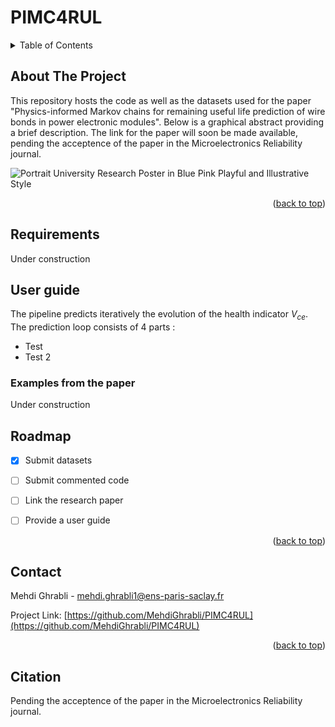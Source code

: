 # PIMC4RUL 


<!-- Improved compatibility of back to top link: See: https://github.com/othneildrew/Best-README-Template/pull/73 -->
<a id="readme-top"></a>
<!--
*** Thanks for checking out the Best-README-Template. If you have a suggestion
*** that would make this better, please fork the repo and create a pull request
*** or simply open an issue with the tag "enhancement".
*** Don't forget to give the project a star!
*** Thanks again! Now go create something AMAZING! :D
-->



<!-- PROJECT SHIELDS -->
<!--
*** I'm using markdown "reference style" links for readability.
*** Reference links are enclosed in brackets [ ] instead of parentheses ( ).
*** See the bottom of this document for the declaration of the reference variables
*** for contributors-url, forks-url, etc. This is an optional, concise syntax you may use.
*** https://www.markdownguide.org/basic-syntax/#reference-style-links
-->


<!-- TABLE OF CONTENTS -->
<details>
  <summary>Table of Contents</summary>
  <ol>
    <li>
      <a href="#About-the-project">About The Project</a>
    </li>
    <li>
      <a href="#Requirements">Requirements</a>
    <li><a href="#User guide">User guide</a></li>
    <ul>
        <li><a href="#Examples from the paper">Examples from the paper</a></li>
      </ul>
    <li><a href="#roadmap">Roadmap</a></li>
  </ol>
</details>



<!-- ABOUT THE PROJECT -->
## About The Project

This repository hosts the code as well as the datasets used for the paper "Physics-informed Markov chains for remaining useful life prediction of wire bonds in power electronic modules". 
Below is a graphical abstract providing a brief description. The link for the paper will soon be made available, pending the acceptence of the paper in the Microelectronics Reliability journal.

![Portrait University Research Poster in Blue Pink Playful and Illustrative Style](https://github.com/user-attachments/assets/0c5596ff-81d3-4654-b04c-6e78dac4a9d8)



<p align="right">(<a href="#readme-top">back to top</a>)</p>

<!-- GETTING STARTED -->
## Requirements

Under construction

## User guide

The pipeline predicts iteratively the evolution of the health indicator $V_{ce}$. The prediction loop consists of 4 parts : 
* Test 
* Test 2

### Examples from the paper

Under construction

<!-- ROADMAP -->
## Roadmap

- [x] Submit datasets
- [ ] Submit commented code
- [ ] Link the research paper
- [ ] Provide a user guide 


<p align="right">(<a href="#readme-top">back to top</a>)</p>



<!-- CONTACT -->
## Contact
Mehdi Ghrabli  - mehdi.ghrabli1@ens-paris-saclay.fr

Project Link: [https://github.com/MehdiGhrabli/PIMC4RUL](https://github.com/MehdiGhrabli/PIMC4RUL)

<p align="right">(<a href="#readme-top">back to top</a>)</p>

## Citation
Pending the acceptence of the paper in the Microelectronics Reliability journal.
